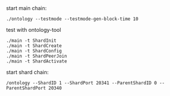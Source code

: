 
##

start main chain:

```
./ontology --testmode --testmode-gen-block-time 10
```


test with ontology-tool

```
./main -t ShardInit
./main -t ShardCreate
./main -t ShardConfig
./main -t ShardPeerJoin
./main -t ShardActivate
```

start shard chain:

```
/ontology --ShardID 1 --ShardPort 20341 --ParentShardID 0 --ParentShardPort 20340
```


